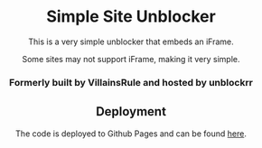 <div align="center">
  <h1>Simple Site Unblocker</h1>
  <p>This is a very simple unblocker that embeds an iFrame.<p>
  <p>Some sites may not support iFrame, making it very simple.<p>
  <h3>Formerly built by VillainsRule and hosted by unblockrr</h3>
  <h2>Deployment</h2>
  <p>The code is deployed to Github Pages and can be found <a href="https://unblockrr.github.io">here</a>.</p>
</div>
